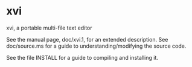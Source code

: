 xvi
===

xvi, a portable multi-file text editor

See the manual page, doc/xvi.1, for an extended description.
See doc/source.ms for a guide to understanding/modifying the source code.

See the file INSTALL for a guide to compiling and installing it.
